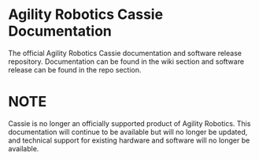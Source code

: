 # Agility Robotics Cassie Documentation
The official Agility Robotics Cassie documentation and software release repository. Documentation can be found in the wiki section and software release can be found in the repo section.

# **NOTE** 
Cassie is no longer an officially supported product of Agility Robotics. This documentation will continue to be available but will no longer be updated, and technical support for existing hardware and software will no longer be available. 
